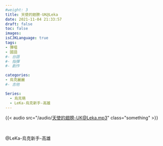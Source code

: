 ```yaml
---
#weight: 3
title: 天使的翅膀-UK@Leka
date: 2021-11-04 21:33:57
draft: false
toc: false
images:
isCJKLanguage: true
tags:
- 彈唱
- 國語
#- 台語
#- 指彈
#- 創作

categories:
- 烏克麗麗
#- 吉他

Series:
  - 烏克萌
  - LeKa-烏克新手-高雄
---
```




{{< audio src="/audio/天使的翅膀-UK@Leka.mp3" class="something" >}}
&nbsp;

&nbsp;


@LeKa-烏克新手-高雄
